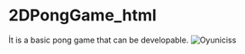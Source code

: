 # 2DPongGame_html
İt is a basic pong game that can be developable.
![Oyuniciss](https://github.com/BurakT0032/2DPongGame_html/assets/92045275/95029edf-7297-4803-b79c-99762f62d795)

